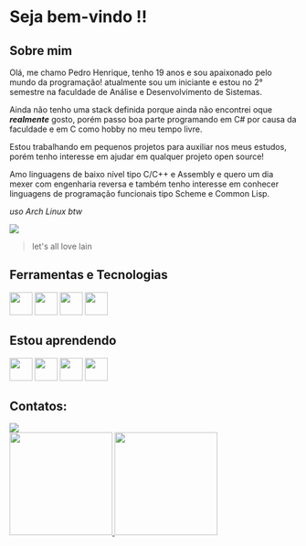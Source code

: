 # Seja bem-vindo !!

## Sobre mim
Olá, me chamo Pedro Henrique, tenho 19 anos e sou apaixonado pelo mundo da programação! atualmente sou um iniciante e estou no 2° semestre na faculdade de Análise e Desenvolvimento de Sistemas.

Ainda não tenho uma stack definida porque ainda não encontrei oque ***realmente*** gosto, porém passo boa parte programando em C# por causa da faculdade e em C como hobby no meu tempo livre.

Estou trabalhando em pequenos projetos para auxiliar nos meus estudos, porém tenho interesse em ajudar em qualquer projeto open source!

Amo linguagens de baixo nível tipo C/C++ e Assembly e quero um dia mexer com engenharia reversa e também tenho interesse em conhecer linguagens de programação funcionais tipo Scheme e Common Lisp.

*uso Arch Linux btw*

![](https://steamuserimages-a.akamaihd.net/ugc/879748616164108107/8F44EE6DAFB4F4E2469AA4947059A09E1A78E93C/?imw=5000&imh=5000&ima=fit&impolicy=Letterbox&imcolor=%23000000&letterbox=false)
> let's all love lain

## Ferramentas e Tecnologias

<img src="https://cdn.jsdelivr.net/gh/devicons/devicon@latest/icons/c/c-original.svg" width="40" height="40" /> <img src="https://cdn.jsdelivr.net/gh/devicons/devicon@latest/icons/linux/linux-original.svg" width="40" height="40" /> <img src="https://cdn.jsdelivr.net/gh/devicons/devicon@latest/icons/git/git-original.svg" width="40" height="40" /> <img src="https://cdn.jsdelivr.net/gh/devicons/devicon@latest/icons/vim/vim-original.svg" width="40" height="40" />

## Estou aprendendo

<img src="https://cdn.jsdelivr.net/gh/devicons/devicon@latest/icons/bash/bash-original.svg" width="40" height="40" /> <img src="https://cdn.jsdelivr.net/gh/devicons/devicon@latest/icons/python/python-original.svg" width="40" height="40" /> <img src="https://cdn.jsdelivr.net/gh/devicons/devicon@latest/icons/csharp/csharp-original.svg" width="40" height="40" /> <img src="https://cdn.jsdelivr.net/gh/devicons/devicon@latest/icons/mysql/mysql-original.svg" width="40" height="40" />

## Contatos:

<div>
<a href="https://www.linkedin.com/in/pedro-henrique-426719294/" target="_blank"><img loading="lazy" src="https://img.shields.io/badge/-LinkedIn-%230077B5?style=for-the-badge&logo=linkedin&logoColor=white" target="_blank"></a>   
</div>

<div>
<a href="https://github.com/henrique559">
<img loading="lazy" height="180em" src="https://github-readme-stats.vercel.app/api/top-langs/?username=henrique559&layout=compact&langs_count=7&theme=dracula"/>
<img loading="lazy" height="180em" src="https://github-readme-stats.vercel.app/api?username=henrique559&show_icons=true&theme=dracula&include_all_commits=true&count_private=true"/>
</div>


